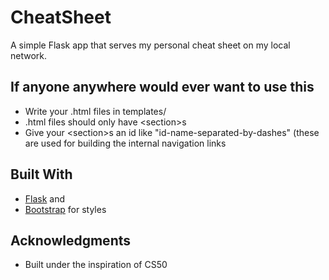 # CheatSheet

A simple Flask app that serves my personal cheat sheet on my local network.

## If anyone anywhere would ever want to use this

* Write your .html files in templates/
* .html files should only have &lt;section&gt;s
* Give your &lt;section&gt;s an id like "id-name-separated-by-dashes" (these are used for building the internal navigation links


## Built With

* [Flask](https://flask.palletsprojects.com/en/2.2.x/) and
* [Bootstrap](https://getbootstrap.com/docs/5.2/getting-started/introduction/) for styles


## Acknowledgments

* Built under the inspiration of CS50
